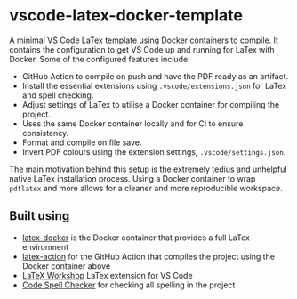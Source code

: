 # vscode-latex-docker-template

A minimal VS Code LaTex template using Docker containers to compile. It contains the configuration to get VS Code up and running for LaTex with Docker. Some of the configured features include:

- GitHub Action to compile on push and have the PDF ready as an artifact.
- Install the essential extensions using `.vscode/extensions.json` for LaTex and spell checking.
- Adjust settings of LaTex to utilise a Docker container for compiling the project.
- Uses the same Docker container locally and for CI to ensure consistency.
- Format and compile on file save.
- Invert PDF colours using the extension settings, `.vscode/settings.json`.

The main motivation behind this setup is the extremely tedius and unhelpful native LaTex installation process. Using a Docker container to wrap `pdflatex` and more allows for a cleaner and more reproducible workspace.

## Built using

- [latex-docker](https://github.com/xu-cheng/latex-docker) is the Docker container that provides a full LaTex environment
- [latex-action](https://github.com/xu-cheng/latex-action) for the GitHub Action that compiles the project using the Docker container above
- [LaTeX Workshop](https://marketplace.visualstudio.com/items?itemName=James-Yu.latex-workshop) LaTex extension for VS Code
- [Code Spell Checker](https://marketplace.visualstudio.com/items?itemName=streetsidesoftware.code-spell-checker) for checking all spelling in the project
